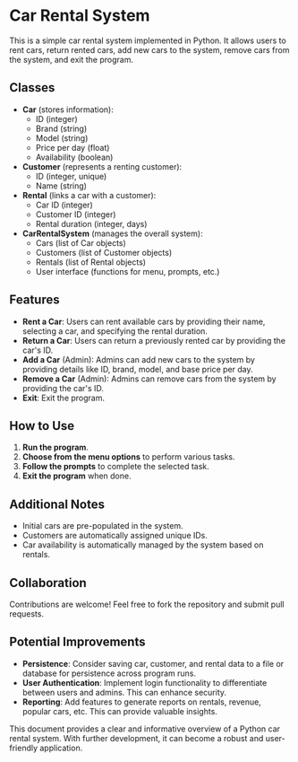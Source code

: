 # Car Rental System

This is a simple car rental system implemented in Python. It allows users to rent cars, return rented cars, add new cars to the system, remove cars from the system, and exit the program.

## Classes

- **Car** (stores information):
  - ID (integer)
  - Brand (string)
  - Model (string)
  - Price per day (float)
  - Availability (boolean)
- **Customer** (represents a renting customer):
  - ID (integer, unique)
  - Name (string)
- **Rental** (links a car with a customer):
  - Car ID (integer)
  - Customer ID (integer)
  - Rental duration (integer, days)
- **CarRentalSystem** (manages the overall system):
  - Cars (list of Car objects)
  - Customers (list of Customer objects)
  - Rentals (list of Rental objects)
  - User interface (functions for menu, prompts, etc.)

## Features

- **Rent a Car**: Users can rent available cars by providing their name, selecting a car, and specifying the rental duration.
- **Return a Car**: Users can return a previously rented car by providing the car's ID.
- **Add a Car** (Admin): Admins can add new cars to the system by providing details like ID, brand, model, and base price per day.
- **Remove a Car** (Admin): Admins can remove cars from the system by providing the car's ID.
- **Exit**: Exit the program.

## How to Use

1. **Run the program**.
2. **Choose from the menu options** to perform various tasks.
3. **Follow the prompts** to complete the selected task.
4. **Exit the program** when done.

## Additional Notes

- Initial cars are pre-populated in the system.
- Customers are automatically assigned unique IDs.
- Car availability is automatically managed by the system based on rentals.

## Collaboration

Contributions are welcome! Feel free to fork the repository and submit pull requests.

## Potential Improvements

- **Persistence**: Consider saving car, customer, and rental data to a file or database for persistence across program runs.
- **User Authentication**: Implement login functionality to differentiate between users and admins. This can enhance security.
- **Reporting**: Add features to generate reports on rentals, revenue, popular cars, etc. This can provide valuable insights.

This document provides a clear and informative overview of a Python car rental system. With further development, it can become a robust and user-friendly application.
